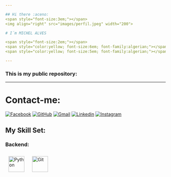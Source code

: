 ```yaml
---

## Hi there :aceno:
<span style="font-size:3em;"></span>
<img align="right" src="images/perfil.jpeg" width="200">

# I´m MICHEL ALVES 

<span style="font-size:2em;"></span>
<span style="color:yellow; font-size:6em; font-family:algerian;"></span>
<span style="color:yellow; font-size:5em; font-family:algerian;"></span>

---
```


### This is my public repository:

---

# Contact-me:

<span style="color:yellow; font-size:3em;"></span>

[![Facebook](https://img.shields.io/badge/facebook-005FED.svg?style=for-the-badge&logo=facebook&logoColor=white)](https://www.facebook.com/michel.alves.39948)
[![GitHub](https://img.shields.io/badge/Github-100000?style=for-the-badge&logo=github&logoColor=white)](https://github.com/Michel4lves)
[![Gmail](https://img.shields.io/badge/-Gmail-FF0000?style=for-the-badge&labelColor=FF0000&logo=gmail&logoColor=white)](mailto:michelsantosa@gmail.com?subject=[GitHub]%20Acabei%20de%20ver%20o%20seu%20GitHub)
[![Linkedin](https://img.shields.io/badge/-Linkedin-0e76a8?style=for-the-badge&logo=Linkedin&logoColor=white)](https://www.linkedin.com/in/michel-alves-892457232/)
[![Instagram](https://img.shields.io/badge/instagram-E4405F.svg?style=for-the-badge&logo=instagram&logoColor=white)](https://www.instagram.com/m1ch3l_alv3s/)

[//]: # ([![Whatsapp]&#40;https://img.shields.io/badge/-Whatsapp-4AC959?style=for-the-badge&logo=whatsapp&logoColor=white&#41;]&#40;https://wa.me/message/L6YUTOXGTADNM1&#41;)



        


## My Skill Set:

### Backend:

<img style="margin: 10px" src="https://profilinator.rishav.dev/skills-assets/python-original.svg" alt="Python" height="50" />  
<img style="margin: 10px" src="https://profilinator.rishav.dev/skills-assets/git-scm-icon.svg" alt="Git" height="50" />  

